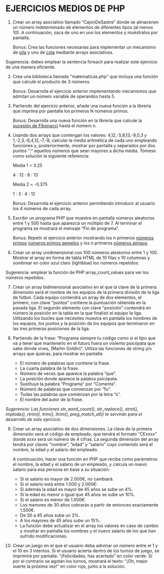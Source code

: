 # EJERCICIOS MEDIOS DE PHP

1. Crear un array asociativo llamado “CajonDeSastre” donde se almacenen un número indeterminado de elementos de diferentes tipos (al menos 10). A continuación, saca de uno en uno los elementos y muéstralos por pantalla.

   Bonus: Crea las funciones necesarias para implementar un mecanismo de [pila](https://es.wikipedia.org/wiki/Pila_(inform%C3%A1tica)) y uno de [cola](https://es.wikipedia.org/wiki/Cola_(inform%C3%A1tica)) mediante arrays asociativos.

Sugerencia: debes emplear la sentencia foreach para realizar este ejercicio de una manera eficiente.

2. Crea una biblioteca llamada "matematicas.php" que incluya una función que calcule el producto de 3 números.

   Bonus: Desarrolla el ejercicio anterior implementando mecanismos que admitan un número variable de operandos hasta 5.

3. Partiendo del ejercicio anterior, añade una nueva función a la librería que imprima por pantalla los primeros N números primos.

   Bonus: Desarrolla una nueva función en la librería que calcule la [sucesión de Fibonacci](https://es.wikipedia.org/wiki/Sucesi%C3%B3n_de_Fibonacci) hasta el número n.

4. Usando dos arrays que contengan los valores: 4,12,-5,8,13,-9,0,3 y 1,-2,3,-6,4,12,-7,-8, calcular la media aritmética de cada uno empleando funciones y, posteriormente, mostrar por pantalla y separados por dos puntos “:” aquellos números que sean mayores a dicha media. Tómese como solución la siguiente referencia:

   Media 1 = 3.25

   4 : 12 : 8 : 13

   Media 2 = -0.375

   1 : 3 : 4 : 12

   Bonus: Desarrolla el ejercicio anterior permitiendo introducir al usuario los 4 números de cada array.

5. Escribir un programa PHP que muestre en pantalla números aleatorios entre 1 y 500 hasta que aparezca un múltiplo de 7. Al terminar el programa se mostrará el mensaje “Fin de programa”.

   Bonus: Repetir el ejercicio anterior mostrando los n primeros [números primos](https://es.wikipedia.org/wiki/N%C3%BAmero_primo) [números primos gemelos](https://es.wikipedia.org/wiki/N%C3%BAmero_primo_gemelo) y los n primeros [números amigos](https://es.wikipedia.org/wiki/N%C3%BAmeros_amigos).

6. Crear un array unidimensional con 100 números aleatorios entre 1 y 100. Mostrar el array en forma de tabla HTML de 10 filas x 10 columnas y sombrear en color azul claro (lightblue) los números repetidos.

Sugerencia: emplear la función de PHP array_count_values para ver los números repetidos.

7. Crear un array bidimensional asociativo en el que la clave de la primera dimensión será el nombre de los equipos de la primera división de la liga de fútbol. Cada equipo contendrá un array de dos elementos, el primero, con clave “puntos” contiene la puntuación obtenida en la pasada liga. El segundo elemento con clave “posición” contendrá en número la posición en la tabla en la que finalizó el equipo la liga. Utilizando los bucles que necesites muestra en pantalla los nombres de los equipos, los puntos y la posición de los equipos que terminaron en las tres primeras posiciones de la liga.

8. Partiendo de la frase: “Programa siempre tu código como si el tipo que va a tener que mantenerlo en el futuro fuera un violento psicópata que sabe dónde vives, (Martin Goldin)”. Utiliza las funciones de string y/o arrays que quieras, para mostrar en pantalla:

   * El número de palabras que contiene la frase.
   * La cuarta palabra de la frase.
   * Número de veces que aparece la palabra “que”.
   * La posición donde aparece la palabra psicópata.
   * Sustituye la palabra “Programa” por “Comenta”.
   * Número de palabras que comienzan por “fu”.
   * Todas las palabras que comienzan por la letra “s”.
   * El nombre del autor de la frase.


*Sugerencia: Las funciones str_word_count(), str_replace(), strst(), implode(), rtrim(), trim(), ltrim(), preg_match_all() te servirán para el desarrollo de este ejercicio.*

9. Crear un array asociativo de dos dimensiones. La clave de la primera dimensión será el código de empleado, que tendrá el formato “CExxxx” donde xxxx será un número de 4 cifras. La segunda dimensión del array tendrá por claves “nombre”, “edad” y “salario” cuyo contenido será el nombre, la edad y el salario del empleado.

   A continuación, hacer una función en PHP que reciba como parámetros el nombre, la edad y el salario
   de un empleado, y calcula un nuevo salario para esa persona en base a su situación:
   
   * Si el salario es mayor de 2.000€, no cambiará.
   * Si el salario está entre 1.000 y 2.000€:
   * Si además la edad es mayor de 45 años se sube un 4%.
   * Si la edad es menor o igual que 45 años se sube un 10%.
   * Si el salario es menor de 1.000€:
   * Los menores de 30 años cobrarán a partir de entonces exactamente 1.500€.
   * De 30 a 45 años sube un 3%.
   * A los mayores de 45 años sube un 15%.
   * La función debe actualizar en el array los valores en caso de cambio y mostrar en pantalla los nombres y el nuevo salario de los que han sufrido modificaciones.

10. Crear un juego en el que el usuario deba adivinar un número entre el 1 y el 10 en 3 intentos. Si el usuario acierta dentro de los turnos de juego, se imprimirá por pantalla: “¡Felicidades, has acertado” en color verde. Si por el contrario se agotan los turnos, mostrará el texto: “¡Oh, mejor suerte la próxima vez!” en color rojo, junto a la solución.


